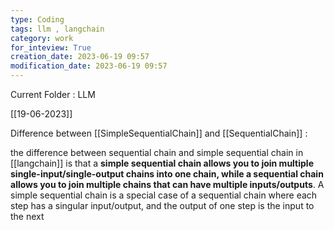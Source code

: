 ```yaml
---
type: Coding  
tags: llm , langchain
category: work
for_inteview: True
creation_date: 2023-06-19 09:57
modification_date: 2023-06-19 09:57
---
```


  
Current Folder : LLM




[[19-06-2023]]


Difference between [[SimpleSequentialChain]] and [[SequentialChain]] :

 the difference between sequential chain and simple sequential chain in [[langchain]] is that a **simple sequential chain allows you to join multiple single-input/single-output chains into one chain, while a sequential chain allows you to join multiple chains that can have multiple inputs/outputs**. A simple sequential chain is a special case of a sequential chain where each step has a singular input/output, and the output of one step is the input to the next






